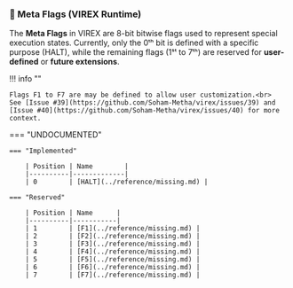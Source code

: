 ### 🧠 Meta Flags (VIREX Runtime)

The **Meta Flags** in VIREX are 8-bit bitwise flags used to represent special execution states. Currently, only the 0ᵗʰ bit is defined with a specific purpose (HALT), while the remaining flags (1ˢᵗ to 7ᵗʰ) are reserved for **user-defined** or **future extensions**.

!!! info ""

    Flags F1 to F7 are may be defined to allow user customization.<br>
    See [Issue #39](https://github.com/Soham-Metha/virex/issues/39) and [Issue #40](https://github.com/Soham-Metha/virex/issues/40) for more context.

=== "UNDOCUMENTED"

    === "Implemented"

        | Position | Name        |
        |----------|-------------|
        | 0        | [HALT](../reference/missing.md) |

    === "Reserved"

        | Position | Name      |
        |----------|-----------|
        | 1        | [F1](../reference/missing.md) |
        | 2        | [F2](../reference/missing.md) |
        | 3        | [F3](../reference/missing.md) |
        | 4        | [F4](../reference/missing.md) |
        | 5        | [F5](../reference/missing.md) |
        | 6        | [F6](../reference/missing.md) |
        | 7        | [F7](../reference/missing.md) |
